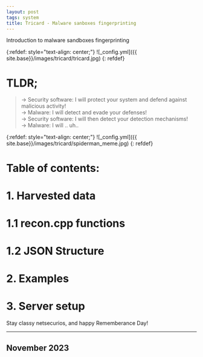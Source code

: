 ```yaml
---
layout: post
tags: system
title: Tricard - Malware sanboxes fingerprinting
---
```


Introduction to malware sandboxes fingerprinting


{:refdef: style="text-align: center;"}
![_config.yml]({{ site.base}}/images/tricard/tricard.jpg)
{: refdef}

# TLDR;

> &rarr; Security software: I will protect your system and defend against malicious activity!<br>
> &rarr; Malware: I will detect and evade your defenses!<br>
> &rarr; Security software: I will then detect your detection mechanisms!<br>
> &rarr; Malware: I will .. uh.. <br>



{:refdef: style="text-align: center;"}
![_config.yml]({{ site.base}}/images/tricard/spiderman_meme.jpg)
{: refdef}

# Table of contents:



# 1. Harvested data
# 1.1 recon.cpp functions
# 1.2 JSON Structure
# 2. Examples
# 3. Server setup


Stay classy netsecurios, and happy Rememberance Day!

---
November 2023
---
